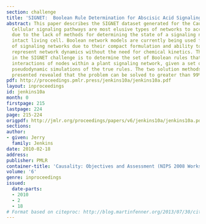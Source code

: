 ```yaml
---
section: challenge
title: 'SIGNET:  Boolean Rule Determination for Abscisic Acid Signaling'
abstract: This paper describes the SIGNET dataset generated for the Causality Challenge.
  Cellular signaling pathways are most elusive types of networks to access experimentally
  due to the lack of methods for determining the state of a signaling network in an
  intact living cell. Boolean network models are currently being used for the modeling
  of signaling networks due to their compact formulation and ability to adequately
  represent network dynamics without the need for chemical kinetics. The problem posed
  in the SIGNET challenge is to determine the set of Boolean rules that describe the
  interactions of nodes within a plant signaling network, given a set of 300 Boolean
  pseudodynamic simulations of the true rules. The two solution methods that were
  presented revealed that the problem can be solved to greater than 99% accuracy.
pdf: http://proceedings.pmlr.press/jenkins10a/jenkins10a.pdf
layout: inproceedings
id: jenkins10a
month: 0
firstpage: 215
lastpage: 224
page: 215-224
origpdf: http://jmlr.org/proceedings/papers/v6/jenkins10a/jenkins10a.pdf
sections: 
author:
- given: Jerry
  family: Jenkins
date: 2010-02-18
address: 
publisher: PMLR
container-title: 'Causality: Objectives and Assessment (NIPS 2008 Workshop)'
volume: '6'
genre: inproceedings
issued:
  date-parts:
  - 2010
  - 2
  - 18
# Format based on citeproc: http://blog.martinfenner.org/2013/07/30/citeproc-yaml-for-bibliographies/
---
```

